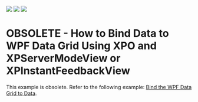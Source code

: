 <!-- default badges list -->
![](https://img.shields.io/endpoint?url=https://codecentral.devexpress.com/api/v1/VersionRange/186436251/21.2.3%2B)
[![](https://img.shields.io/badge/Open_in_DevExpress_Support_Center-FF7200?style=flat-square&logo=DevExpress&logoColor=white)](https://supportcenter.devexpress.com/ticket/details/T828754)
[![](https://img.shields.io/badge/📖_How_to_use_DevExpress_Examples-e9f6fc?style=flat-square)](https://docs.devexpress.com/GeneralInformation/403183)
<!-- default badges end -->

# OBSOLETE - How to Bind Data to WPF Data Grid Using XPO and XPServerModeView or XPInstantFeedbackView

This example is obsolete. Refer to the following example: [Bind the WPF Data Grid to Data](https://github.com/DevExpress-Examples/how-to-bind-wpf-grid-to-data).

